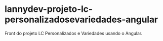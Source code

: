 # lannydev-projeto-lc-personalizadosevariedades-angular
Front do projeto LC Personalizados e Variedades usando o Angular.
